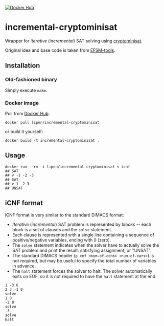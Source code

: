 [![Docker Hub](https://img.shields.io/badge/docker-latest-blue.svg)](https://hub.docker.com/r/lipen/incremental-cryptominisat)


# incremental-cryptominisat

Wrapper for _iterative_ (_incremental_) SAT solving using [cryptominisat](https://github.com/msoos/cryptominisat).

Original idea and base code is taken from [EFSM-tools](https://github.com/ulyantsev/EFSM-tools/tree/master/incremental-cryptominisat).

## Installation

### Old-fashioned binary

Simply execute `make`.

### Docker image

Pull from [Docker Hub](https://hub.docker.com):

```
docker pull lipen/incremental-cryptominisat
```

or build it yourself:

```
docker build -t incremental-cryptominisat .
```


## Usage

```
docker run --rm -i lipen/incremental-cryptominisat < icnf
## SAT
## v -1 -2 -3
## SAT
## v 1 -2 3
## UNSAT
```


## iCNF format

iCNF format is very similar to the standard DIMACS format:

* _Iterative_ (_incremental_) SAT problem is represented by _blocks_ -- each block is a set of clauses and the `solve` statement.
* Each clause is represented with a single line containing a sequence of positive/negative variables, ending with 0 (zero).
* The `solve` statement indicates when the solver have to actually solve the SAT problem and print the result: satisfying assignment, or "UNSAT".
* The standard DIMACS header (`p cnf <num-of-cons> <num-of-vars>`) is not required, but may be useful to specify the total number of variables in advance.
* The `halt` statement forces the solver to halt. The solver automatically exits on EOF, so it is not required to have the `halt` statement at the end.

```
1 -3 0
2 3 -1 0
solve
1 0
-2 0
solve
-3
solve
halt
```
